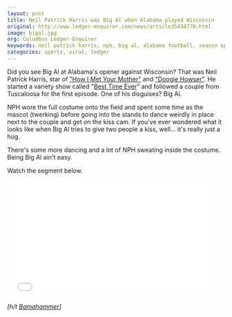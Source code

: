 ```yaml
---
layout: post
title: Neil Patrick Harris was Big Al when Alabama played Wisconsin
original: http://www.ledger-enquirer.com/news/article35438778.html
image: bigal.jpg
org: Columbus Ledger-Enquirer
keywords: neil patrick harris, nph, big al, alabama football, season opener, weird stalking
categories: sports, viral, ledger
---
```


Did you see Big Al at Alabama's opener against Wisconsin? That was Neil Patrick Harris, star of ["How I Met Your Mother"](https://www.youtube.com/watch?v=C19US6rqqAo) and ["Doogie Howser"](https://www.youtube.com/watch?v=mrERtikdPus). He started a variety show called "[Best Time Ever](http://www.nbc.com/best-time-ever)" and followed a couple from Tuscaloosa for the first episode. One of his disguises? Big Al.

<!--break-->

NPH wore the full costume onto the field and spent some time as the mascot (twerking) before going into the stands to dance weirdly in place next to the couple and get on the kiss cam. If you've ever wondered what it looks like when Big Al tries to give two people a kiss, well... it's really just a hug.

There's some more dancing and a lot of NPH sweating inside the costume. Being Big Al ain't easy.

Watch the segment below.

<div itemprop="video" itemscope="" itemtype="http://schema.org/VideoObject"><iframe allowFullScreen="true" frameBorder="0" height="270" seamless="seamless" src="//player.theplatform.com/p/NnzsPC/widget/select/media/GbFWjxdflg1B?carouselID=241966" width="480"></iframe></div>

*[h/t [Bamahammer](http://bamahammer.com/2015/09/15/neil-patrick-harris-was-big-al-at-alabama-vs-wisconsin/)]*